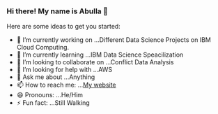 ### Hi there! My name is Abulla 👋


Here are some ideas to get you started:

- 🔭 I’m currently working on ...Different Data Science Projects on IBM Cloud Computing.
- 🌱 I’m currently learning ...IBM Data Science Speacilization
- 👯 I’m looking to collaborate on ...Conflict Data Analysis
- 🤔 I’m looking for help with ...AWS
- 💬 Ask me about ...Anything
- 📫 How to reach me: ...[My website](https://kogilo.github.io/)
- 😄 Pronouns: ...He/Him
- ⚡ Fun fact: ...Still Walking
